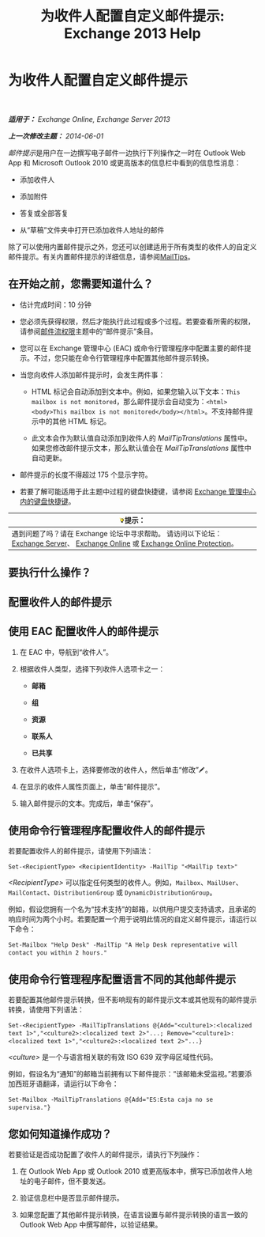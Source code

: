 ﻿---
title: '为收件人配置自定义邮件提示: Exchange 2013 Help'
TOCTitle: 为收件人配置自定义邮件提示
ms:assetid: df8ee7ae-2486-4890-b057-cda87b4cb1ec
ms:mtpsurl: https://technet.microsoft.com/zh-cn/library/Dd638199(v=EXCHG.150)
ms:contentKeyID: 52061427
ms.date: 01/11/2018
mtps_version: v=EXCHG.150
ms.translationtype: HT
---

# 为收件人配置自定义邮件提示

 

_**适用于：** Exchange Online, Exchange Server 2013_

_**上一次修改主题：** 2014-06-01_

*邮件提示*是用户在一边撰写电子邮件一边执行下列操作之一时在 Outlook Web App 和 Microsoft Outlook 2010 或更高版本的信息栏中看到的信息性消息：

  - 添加收件人

  - 添加附件

  - 答复或全部答复

  - 从“草稿”文件夹中打开已添加收件人地址的邮件

除了可以使用内置邮件提示之外，您还可以创建适用于所有类型的收件人的自定义邮件提示。有关内置邮件提示的详细信息，请参阅[MailTips](mailtips-exchange-2013-help.md)。

## 在开始之前，您需要知道什么？

  - 估计完成时间：10 分钟

  - 您必须先获得权限，然后才能执行此过程或多个过程。若要查看所需的权限，请参阅[邮件流权限](mail-flow-permissions-exchange-2013-help.md)主题中的“邮件提示”条目。

  - 您可以在 Exchange 管理中心 (EAC) 或命令行管理程序中配置主要的邮件提示。不过，您只能在命令行管理程序中配置其他邮件提示转换。

  - 当您向收件人添加邮件提示时，会发生两件事：
    
      - HTML 标记会自动添加到文本中。例如，如果您输入以下文本：`This mailbox is not monitored`，那么邮件提示会自动变为：`<html><body>This mailbox is not monitored</body></html>`。不支持邮件提示中的其他 HTML 标记。
    
      - 此文本会作为默认值自动添加到收件人的 *MailTipTranslations* 属性中。如果您修改邮件提示文本，那么默认值会在 *MailTipTranslations* 属性中自动更新。

  - 邮件提示的长度不得超过 175 个显示字符。

  - 若要了解可能适用于此主题中过程的键盘快捷键，请参阅 [Exchange 管理中心内的键盘快捷键](keyboard-shortcuts-in-the-exchange-admin-center-exchange-online-protection-help.md)。

<table>
<thead>
<tr class="header">
<th><img src="images/Bb124558.tip(EXCHG.150).gif" title="提示" alt="提示" />提示：</th>
</tr>
</thead>
<tbody>
<tr class="odd">
<td>遇到问题了吗？请在 Exchange 论坛中寻求帮助。 请访问以下论坛：<a href="https://go.microsoft.com/fwlink/p/?linkid=60612">Exchange Server</a>、 <a href="https://go.microsoft.com/fwlink/p/?linkid=267542">Exchange Online</a> 或 <a href="https://go.microsoft.com/fwlink/p/?linkid=285351">Exchange Online Protection</a>。</td>
</tr>
</tbody>
</table>


## 要执行什么操作？

## 配置收件人的邮件提示

## 使用 EAC 配置收件人的邮件提示

1.  在 EAC 中，导航到“收件人”。

2.  根据收件人类型，选择下列收件人选项卡之一：
    
      - **邮箱**
    
      - **组**
    
      - **资源**
    
      - **联系人**
    
      - **已共享**

3.  在收件人选项卡上，选择要修改的收件人，然后单击“修改”![编辑图标](images/Bb124582.6f53ccb2-1f13-4c02-bea0-30690e6ea71d(EXCHG.150).gif "编辑图标")。

4.  在显示的收件人属性页面上，单击“邮件提示”。

5.  输入邮件提示的文本。完成后，单击“保存”。

## 使用命令行管理程序配置收件人的邮件提示

若要配置收件人的邮件提示，请使用下列语法：

    Set-<RecipientType> <RecipientIdentity> -MailTip "<MailTip text>"

*\<RecipientType\>* 可以指定任何类型的收件人。例如，`Mailbox`、`MailUser`、`MailContact`、`DistributionGroup` 或 `DynamicDistributionGroup`。

例如，假设您拥有一个名为“技术支持”的邮箱，以供用户提交支持请求，且承诺的响应时间为两个小时。若要配置一个用于说明此情况的自定义邮件提示，请运行以下命令：

    Set-Mailbox "Help Desk" -MailTip "A Help Desk representative will contact you within 2 hours."

## 使用命令行管理程序配置语言不同的其他邮件提示

若要配置其他邮件提示转换，但不影响现有的邮件提示文本或其他现有的邮件提示转换，请使用下列语法：

    Set-<RecipientType> -MailTipTranslations @{Add="<culture1>:<localized text 1>","<culture2>:<localized text 2>"...; Remove="<culture1>:<localized text 1>","<culture2>:<localized text 2>"...}

*\<culture\>* 是一个与语言相关联的有效 ISO 639 双字母区域性代码。

例如，假设名为“通知”的邮箱当前拥有以下邮件提示：“该邮箱未受监视。”若要添加西班牙语翻译，请运行以下命令：

    Set-Mailbox -MailTipTranslations @{Add="ES:Esta caja no se supervisa."}

## 您如何知道操作成功？

若要验证是否成功配置了收件人的邮件提示，请执行下列操作：

1.  在 Outlook Web App 或 Outlook 2010 或更高版本中，撰写已添加收件人地址的电子邮件，但不要发送。

2.  验证信息栏中是否显示邮件提示。

3.  如果您配置了其他邮件提示转换，在语言设置与邮件提示转换的语言一致的 Outlook Web App 中撰写邮件，以验证结果。

